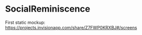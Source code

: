 # SocialReminiscence

First static mockup:
https://projects.invisionapp.com/share/Z7FWP0KRXBJ#/screens
